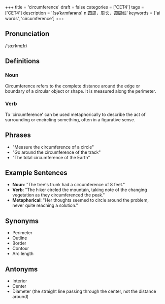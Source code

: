 +++
title = 'circumference'
draft = false
categories = ['CET4']
tags = ['CET4']
description = '[səˈkʌmfərəns] n.圆周，周长，圆周线'
keywords = ['ai words', 'circumference']
+++

## Pronunciation
/ˈsɜːrkmɪfr/

## Definitions
### Noun
Circumference refers to the complete distance around the edge or boundary of a circular object or shape. It is measured along the perimeter.

### Verb
To 'circumference' can be used metaphorically to describe the act of surrounding or encircling something, often in a figurative sense.

## Phrases
- "Measure the circumference of a circle"
- "Go around the circumference of the track"
- "The total circumference of the Earth"

## Example Sentences
- **Noun**: "The tree's trunk had a circumference of 8 feet."
- **Verb**: "The hiker circled the mountain, taking note of the changing vegetation as they circumferenced the peak."
- **Metaphorical**: "Her thoughts seemed to circle around the problem, never quite reaching a solution."

## Synonyms
- Perimeter
- Outline
- Border
- Contour
- Arc length

## Antonyms
- Interior
- Center
- Diameter (the straight line passing through the center, not the distance around)
